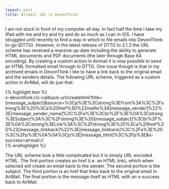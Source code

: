 ```yaml
---
layout: post
title: Airmail iOS to DevonThink
---
```

I am not stuck in front of my computer all day. In fact half the time I take my iPad with me and try and try and do as much as I can in iOS. I have struggled until recently to find a way in which to file emails into DevonThink-to-go (DTTG). However, in the latest release of DTTG to 2.1.3 the URL scheme has received a massive up-date including the ability to generate HTML documents and PDF documents (the later through Base 64 encoding). By creating a custom action in Airmail it is now possible to send an HTML formatted email through to DTTG. One issue though is that in my archived emails in DevonThink I like to have a link back to the original email and the senders details. The following URL scheme, triggered as a custom action in AirMail, will do just that.

{% highlight text %}  
x-devonthink://x-callback-url/createhtml?title=[message_subject]&source=%3Cp%3E%3Cstrong%3EFrom%3A%3C%2Fstrong%3E%20%3Ca%20href%3D%22mailto%3A[message_sender]%22%3E[message_sender_name]%3C%2Fa%3E%3Cbr%2F%3E%0A%3Cstrong%3ESubject%3A%3C%2Fstrong%3E%20[message_subject]%3Cbr%2F%3E%0A%3Cstrong%3ELink%3A%3C%2Fstrong%3E%20%3Ca%20href%3D%22[message_linkback]%22%3E[message_linkback]%3C%2Fa%3E%20%3C%2Fp%3E%0A%0A%3Cp%3E[message_html]%3C%2Fp%3E&x-success=airmail://  
{% endhighlight %}

The URL scheme look a little complicated but it is simply URL encoded HTML. The first portion creates an href (i.e. an HTML link), which when selected will create an email back to the sender. The second portion is the subject. The third portion is an href that links back to the original email in AirMail. The final portion is the message itself as HTML with an x-success back to AirMail.
